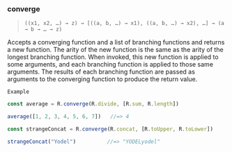 ### converge

> ```((x1, x2, …) → z) → [((a, b, …) → x1), ((a, b, …) → x2), …] → (a → b → … → z)```

Accepts a converging function and a list of branching functions and returns a new function. The arity of the new function is the same as the arity of the longest branching function. When invoked, this new function is applied to some arguments, and each branching function is applied to those same arguments. The results of each branching function are passed as arguments to the converging function to produce the return value.

`Example`

```js
const average = R.converge(R.divide, [R.sum, R.length])

average([1, 2, 3, 4, 5, 6, 7])   //=> 4

const strangeConcat = R.converge(R.concat, [R.toUpper, R.toLower])

strangeConcat("Yodel")          //=> "YODELyodel"
```
